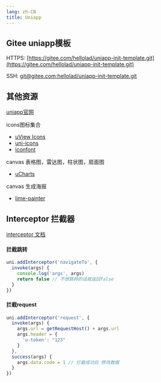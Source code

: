 ```yaml
---
lang: zh-CN
title: Uniapp
---
```


## Gitee uniapp模板
HTTPS: [https://gitee.com/hellolad/uniapp-init-template.git](https://gitee.com/hellolad/uniapp-init-template.git)

SSH: [git@gitee.com:hellolad/uniapp-init-template.git](git@gitee.com:hellolad/uniapp-init-template.git)


## 其他资源
[uniapp官网](https://uniapp.dcloud.io/)

icons图标集合
- [uView Icons](https://www.uviewui.com/components/icon.html)
- [uni-icons](https://uniapp.dcloud.io/component/uniui/uni-icons.html)
- [iconfont](https://www.iconfont.cn/manage/index?spm=a313x.7781069.1998910419.20&manage_type=myprojects&projectId=3557616&keyword=&project_type=&page=)

canvas 表格图，雷达图，柱状图，扇面图
- [uCharts](https://www.ucharts.cn/v2/#/guide/index)

canvas 生成海报
- [lime-painter](https://ext.dcloud.net.cn/plugin?id=2389)

## Interceptor 拦截器
[interceptor 文档](https://uniapp.dcloud.io/api/interceptor.html)
#### 拦截跳转
```js
uni.addInterceptor('navigateTo', {
  invoke(args) {
    console.log('args', args)
    return false // 不想跳转的话就返回false
  }
})
```
#### 拦截request

```js
uni.addInterceptor('request', {
  invoke(args) {
    args.url = getRequestHost() + args.url
    args.header = {
      'u-token': "123"
    }
  },
  success(args) {
    args.data.code = 1 // 拦截成功后 修改数据
  }
})
```